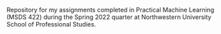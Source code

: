 Repository for my assignments completed in Practical Machine Learning (MSDS 422) during the Spring 2022 quarter at Northwestern University School of Professional Studies.
